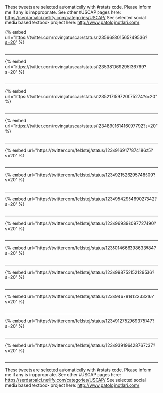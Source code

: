 

These tweets are selected automatically with #rstats code. Please inform me if any is inappropriate.
See other #USCAP pages here: https://serdarbalci.netlify.com/categories/USCAP/ 
See selected social media based textbook project here: http://www.patolojinotlari.com/

{% embed url="https://twitter.com/rovingatuscap/status/1235668801565249536?s=20" %}<br>
<br>
<hr>
{% embed url="https://twitter.com/rovingatuscap/status/1235381069295136769?s=20" %}<br>
<br>
<hr>
{% embed url="https://twitter.com/rovingatuscap/status/1235217159720075274?s=20" %}<br>
<br>
<hr>
{% embed url="https://twitter.com/rovingatuscap/status/1234890161416097792?s=20" %}<br>
<br>
<hr>
{% embed url="https://twitter.com/feldstej/status/1234916917787418625?s=20" %}<br>
<br>
<hr>
{% embed url="https://twitter.com/feldstej/status/1234921526295748609?s=20" %}<br>
<br>
<hr>
{% embed url="https://twitter.com/feldstej/status/1234954298469027842?s=20" %}<br>
<br>
<hr>
{% embed url="https://twitter.com/feldstej/status/1234969398097727490?s=20" %}<br>
<br>
<hr>
{% embed url="https://twitter.com/feldstej/status/1235014666398633984?s=20" %}<br>
<br>
<hr>
{% embed url="https://twitter.com/feldstej/status/1234998752152129536?s=20" %}<br>
<br>
<hr>
{% embed url="https://twitter.com/feldstej/status/1234946781412233216?s=20" %}<br>
<br>
<hr>
{% embed url="https://twitter.com/feldstej/status/1234912752969375747?s=20" %}<br>
<br>
<hr>
{% embed url="https://twitter.com/feldstej/status/1234939196428767237?s=20" %}<br>
<br>
<hr>


These tweets are selected automatically with #rstats code. Please inform me if any is inappropriate.
See other #USCAP pages here: https://serdarbalci.netlify.com/categories/USCAP/ 
See selected social media based textbook project here: http://www.patolojinotlari.com/
